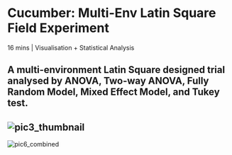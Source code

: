 # Cucumber: Multi-Env Latin Square Field Experiment

16 mins | Visualisation + Statistical Analysis

A multi-environment Latin Square designed trial analysed by ANOVA, Two-way ANOVA, Fully Random Model, Mixed Effect Model, and Tukey test.
---
![pic3_thumbnail](https://user-images.githubusercontent.com/81752452/132093376-d3dc1e9a-648a-4a95-95c8-4856f990602c.png)
---
![pic6_combined](https://user-images.githubusercontent.com/81752452/132093382-5710684a-4546-4671-b89a-63156cd7bc76.png)


